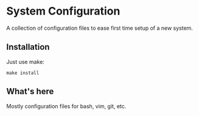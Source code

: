 # System Configuration

A collection of configuration files to ease first time setup of a new system.

## Installation

Just use make:

    make install

## What's here

Mostly configuration files for bash, vim, git, etc.
